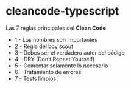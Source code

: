 # cleancode-typescript

Las 7 reglas principales del **Clean Code**

- 1 - Los nombres son importantes
- 2 - Regla del boy scout
- 3 - Debes ser el verdadero autor del código
- 4 - DRY (Don’t Repeat Yourself)
- 5 - Comentar solamente lo necesario
- 6 - Tratamiento de errores
- 7 - Tests limpios